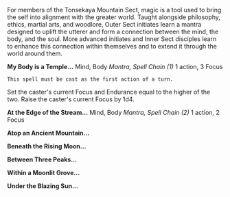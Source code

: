 For members of the Tonsekaya Mountain Sect, magic is a tool used to bring the self into alignment with the greater world. Taught alongside philosophy, ethics, martial arts, and woodlore, Outer Sect initiates learn a mantra designed to uplift the utterer and form a connection between the mind, the body, and the soul. More advanced initiates and Inner Sect disciples learn to enhance this connection within themselves and to extend it through the world around them.



**My Body is a Temple...**
Mind, Body
*Mantra, Spell Chain (1)*
1 action, 3 Focus

	This spell must be cast as the first action of a turn.
Set the caster's current Focus and Endurance equal to the higher of the two. Raise the caster's current Focus by 1d4.


**At the Edge of the Stream…**
Mind, Body
*Mantra, Spell Chain (2)*
1 action, 2 Focus


**Atop an Ancient Mountain…**

**Beneath the Rising Moon…**

**Between Three Peaks…**

**Within a Moonlit Grove…**

**Under the Blazing Sun…**